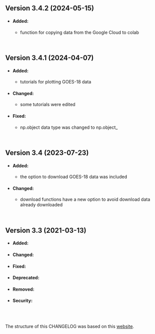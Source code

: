 ## Version 3.4.2 (2024-05-15)

- #### Added:
  - function for copying data from the Google Cloud to colab

<br>

## Version 3.4.1 (2024-04-07)

- #### Added:
  - tutorials for plotting GOES-18 data

- #### Changed:
  - some tutorials were edited

- #### Fixed:
  - np.object data type was changed to np.object_

<br>

## Version 3.4 (2023-07-23)

- #### Added:
  - the option to download GOES-18 data was included

- #### Changed:
  - download functions have a new option to avoid download data already downloaded

<br>

## Version 3.3 (2021-03-13)

- #### Added:

- #### Changed:

- #### Fixed:

- #### Deprecated:

- #### Removed:

- #### Security:

<br>

## 
The structure of this CHANGELOG was based on this [website](https://keepachangelog.com/).
